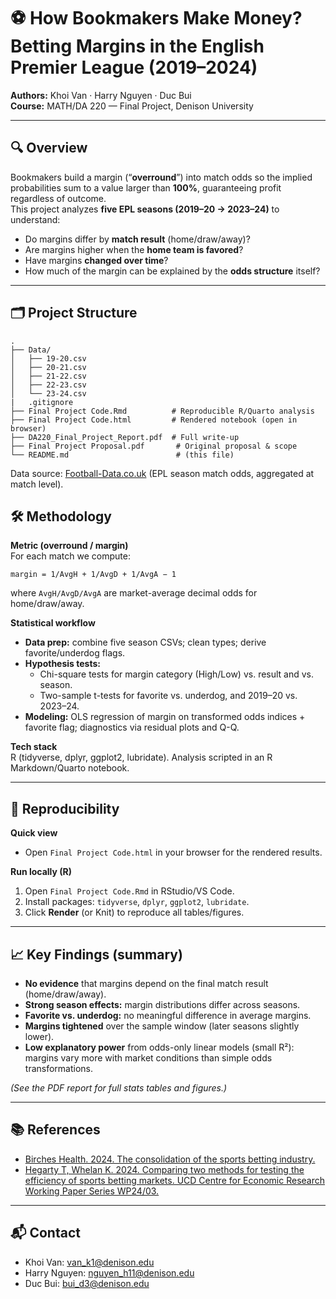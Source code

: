 # ⚽ How Bookmakers Make Money? Betting Margins in the English Premier League (2019–2024)

**Authors:** Khoi Van · Harry Nguyen · Duc Bui  
**Course:** MATH/DA 220 — Final Project, Denison University

---

## 🔍 Overview
Bookmakers build a margin (“**overround**”) into match odds so the implied probabilities sum to a value larger than **100%**, guaranteeing profit regardless of outcome.  
This project analyzes **five EPL seasons (2019–20 → 2023–24)** to understand:

- Do margins differ by **match result** (home/draw/away)?
- Are margins higher when the **home team is favored**?
- Have margins **changed over time**?
- How much of the margin can be explained by the **odds structure** itself?

---

## 🗂 Project Structure

```
.
├── Data/
│   ├── 19-20.csv
│   ├── 20-21.csv
│   ├── 21-22.csv
│   ├── 22-23.csv
│   └── 23-24.csv
|   .gitignore
├── Final Project Code.Rmd          # Reproducible R/Quarto analysis
├── Final Project Code.html         # Rendered notebook (open in browser)
├── DA220_Final_Project_Report.pdf  # Full write-up
├── Final Project Proposal.pdf       # Original proposal & scope
└── README.md                        # (this file)
```

Data source: [Football-Data.co.uk](https://www.football-data.co.uk/englandm.php) (EPL season match odds, aggregated at match level).

## 🛠 Methodology

**Metric (overround / margin)**  
For each match we compute:

```
margin = 1/AvgH + 1/AvgD + 1/AvgA − 1
```

where `AvgH/AvgD/AvgA` are market-average decimal odds for home/draw/away.

**Statistical workflow**
- **Data prep:** combine five season CSVs; clean types; derive favorite/underdog flags.
- **Hypothesis tests:**  
  - Chi-square tests for margin category (High/Low) vs. result and vs. season.  
  - Two-sample t-tests for favorite vs. underdog, and 2019–20 vs. 2023–24.
- **Modeling:** OLS regression of margin on transformed odds indices + favorite flag; diagnostics via residual plots and Q-Q.

**Tech stack**  
R (tidyverse, dplyr, ggplot2, lubridate). Analysis scripted in an R Markdown/Quarto notebook.

---

## 🔁 Reproducibility

**Quick view**  
- Open `Final Project Code.html` in your browser for the rendered results.

**Run locally (R)**
1. Open `Final Project Code.Rmd` in RStudio/VS Code.
2. Install packages: `tidyverse`, `dplyr`, `ggplot2`, `lubridate`.
3. Click **Render** (or Knit) to reproduce all tables/figures.

---

## 📈 Key Findings (summary)
- **No evidence** that margins depend on the final match result (home/draw/away).  
- **Strong season effects:** margin distributions differ across seasons.  
- **Favorite vs. underdog:** no meaningful difference in average margins.  
- **Margins tightened** over the sample window (later seasons slightly lower).  
- **Low explanatory power** from odds-only linear models (small R²): margins vary more with market conditions than simple odds transformations.

*(See the PDF report for full stats tables and figures.)*

---

## 📚 References
- [Birches Health. 2024. The consolidation of the sports betting industry.](https://bircheshealth.com/resources/consolidation-sports-betting-industry)
- [Hegarty T, Whelan K. 2024. Comparing two methods for testing the efficiency of sports betting markets. UCD Centre for Economic Research Working Paper Series WP24/03.](https://www.ucd.ie/economics/t4media/WP24_03.pdf)

---

## 📬 Contact
- Khoi Van: van_k1@denison.edu
- Harry Nguyen: nguyen_h11@denison.edu
- Duc Bui: bui_d3@denison.edu
